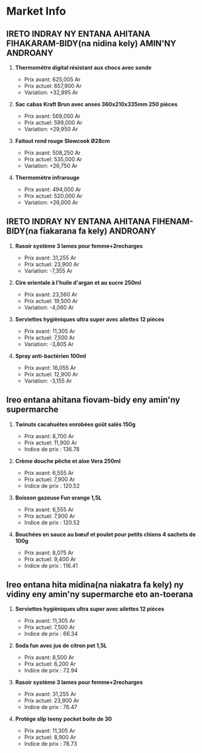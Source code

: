 # Market Info

## IRETO INDRAY NY ENTANA AHITANA FIHAKARAM-BIDY(na nidina kely) AMIN'NY ANDROANY

1. **Thermomètre digital résistant aux chocs avec sonde**
   - Prix avant: 625,005 Ar
   - Prix actuel: 657,900 Ar
   - Variation: +32,895 Ar

2. **Sac cabas Kraft Brun avec anses 360x210x335mm 250 pièces**
   - Prix avant: 569,050 Ar
   - Prix actuel: 599,000 Ar
   - Variation: +29,950 Ar

3. **Faitout rond rouge Slowcook Ø28cm**
   - Prix avant: 508,250 Ar
   - Prix actuel: 535,000 Ar
   - Variation: +26,750 Ar

4. **Thermomètre infrarouge**
   - Prix avant: 494,000 Ar
   - Prix actuel: 520,000 Ar
   - Variation: +26,000 Ar

## IRETO INDRAY NY ENTANA AHITANA FIHENAM-BIDY(na fiakarana fa kely) ANDROANY

1. **Rasoir système 3 lames pour femme+2recharges**
   - Prix avant: 31,255 Ar
   - Prix actuel: 23,900 Ar
   - Variation: -7,355 Ar

2. **Cire orientale à l'huile d'argan et au sucre 250ml**
   - Prix avant: 23,560 Ar
   - Prix actuel: 19,500 Ar
   - Variation: -4,060 Ar

3. **Serviettes hygièniques ultra super avec ailettes 12 pièces**
   - Prix avant: 11,305 Ar
   - Prix actuel: 7,500 Ar
   - Variation: -3,805 Ar

4. **Spray anti-bactérien 100ml**
   - Prix avant: 16,055 Ar
   - Prix actuel: 12,900 Ar
   - Variation: -3,155 Ar

## Ireo entana ahitana fiovam-bidy eny amin'ny supermarche

1. **Twinuts cacahuètes enrobées goût salés 150g**
   - Prix avant: 8,700 Ar
   - Prix actuel: 11,900 Ar
   - Indice de prix : 136.78

2. **Crème douche pêche et aloe Vera 250ml**
   - Prix avant: 6,555 Ar
   - Prix actuel: 7,900 Ar
   - Indice de prix : 120.52

3. **Boisson gazeuse Fun orange 1,5L**
   - Prix avant: 6,555 Ar
   - Prix actuel: 7,900 Ar
   - Indice de prix : 120.52

4. **Bouchées en sauce au bœuf et poulet pour petits chiens 4 sachets de 100g**
   - Prix avant: 8,075 Ar
   - Prix actuel: 9,400 Ar
   - Indice de prix : 116.41

## Ireo entana hita midina(na niakatra fa kely) ny vidiny eny amin'ny supermarche eto an-toerana

1. **Serviettes hygièniques ultra super avec ailettes 12 pièces**
   - Prix avant: 11,305 Ar
   - Prix actuel: 7,500 Ar
   - Indice de prix : 66.34

2. **Soda fun avec jus de citron pet 1,5L**
   - Prix avant: 8,500 Ar
   - Prix actuel: 6,200 Ar
   - Indice de prix : 72.94

3. **Rasoir système 3 lames pour femme+2recharges**
   - Prix avant: 31,255 Ar
   - Prix actuel: 23,900 Ar
   - Indice de prix : 76.47

4. **Protège slip teeny pocket boite de 30**
   - Prix avant: 11,305 Ar
   - Prix actuel: 8,900 Ar
   - Indice de prix : 78.73

